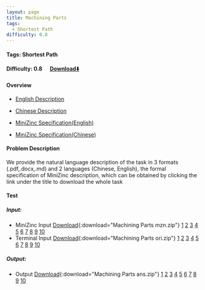 ```yaml
---
layout: page
title: Machining Parts
tags:
  - Shortest Path
difficulty: 0.8
---
```


#### Tags: Shortest Path
#### Difficulty: 0.8 &nbsp;&nbsp;&nbsp;&nbsp; [Download⬇️](../../dataset/Machining Parts.zip)
#### Overview
- [English Description](../../dataset/Machining Parts/task_e.pdf)
- [Chinese Description](../../dataset/Machining Parts/task_c.pdf)
- [MiniZinc Specification(English)](../../dataset/Machining Parts/task_e_mzn.txt)

- [MiniZinc Specification(Chinese)](../../dataset/Machining Parts/task_c_mzn.txt)

#### Problem Description
We provide the natural language description of the task in 3 formats (.pdf,.docx,.md) and 2 languages (Chinese, English), the formal specification of MiniZinc description, which can be obtained by clicking the link under the title to download the whole task
#### Test
##### Input:
- MiniZinc Input [Download](../../dataset/Machining Parts/tests/mzn_form.zip){:download="Machining Parts mzn.zip"} [1](../../dataset/Machining Parts/tests/mzn_form/1_dzn.txt) [2](../../dataset/Machining Parts/tests/mzn_form/2_dzn.txt) [3](../../dataset/Machining Parts/tests/mzn_form/3_dzn.txt) [4](../../dataset/Machining Parts/tests/mzn_form/4_dzn.txt) [5](../../dataset/Machining Parts/tests/mzn_form/5_dzn.txt) [6](../../dataset/Machining Parts/tests/mzn_form/6_dzn.txt) [7](../../dataset/Machining Parts/tests/mzn_form/7_dzn.txt) [8](../../dataset/Machining Parts/tests/mzn_form/8_dzn.txt) [9](../../dataset/Machining Parts/tests/mzn_form/9_dzn.txt) [10](../../dataset/Machining Parts/tests/mzn_form/10_dzn.txt) 
- Terminal Input [Download](../../dataset/Machining Parts/tests/origin_form.zip){:download="Machining Parts ori.zip"} [1](../../dataset/Machining Parts/tests/origin_form/1.in) [2](../../dataset/Machining Parts/tests/origin_form/2.in) [3](../../dataset/Machining Parts/tests/origin_form/3.in) [4](../../dataset/Machining Parts/tests/origin_form/4.in) [5](../../dataset/Machining Parts/tests/origin_form/5.in) [6](../../dataset/Machining Parts/tests/origin_form/6.in) [7](../../dataset/Machining Parts/tests/origin_form/7.in) [8](../../dataset/Machining Parts/tests/origin_form/8.in) [9](../../dataset/Machining Parts/tests/origin_form/9.in) [10](../../dataset/Machining Parts/tests/origin_form/10.in) 

##### Output:
- Output [Download](../../dataset/Machining Parts/tests/ans.zip){:download="Machining Parts ans.zip"} [1](../../dataset/Machining Parts/tests/ans/1_out.txt) [2](../../dataset/Machining Parts/tests/ans/2_out.txt) [3](../../dataset/Machining Parts/tests/ans/3_out.txt) [4](../../dataset/Machining Parts/tests/ans/4_out.txt) [5](../../dataset/Machining Parts/tests/ans/5_out.txt) [6](../../dataset/Machining Parts/tests/ans/6_out.txt) [7](../../dataset/Machining Parts/tests/ans/7_out.txt) [8](../../dataset/Machining Parts/tests/ans/8_out.txt) [9](../../dataset/Machining Parts/tests/ans/9_out.txt) [10](../../dataset/Machining Parts/tests/ans/10_out.txt) 

